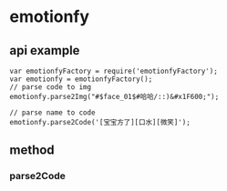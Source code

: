 # emotionfy

## api example

```
var emotionfyFactory = require('emotionfyFactory');
var emotionfy = emotionfyFactory();
// parse code to img
emotionfy.parse2Img("#$face_01$#哈哈/::)&#x1F600;");

// parse name to code
emotionfy.parse2Code('[宝宝方了][口水][微笑]');
```

## method

### parse2Code

